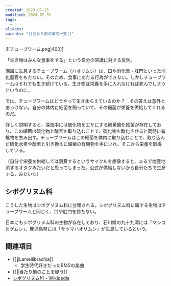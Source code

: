 ```yaml
---
created: 2023-07-25
modified: 2024-07-31
tags:
  - 💡
aliases: 
parents: "[[当たり前の質問一覧]]"
---
```

![[チューブワーム.png|400]]

「生き物はみんな食事をする」という自分の常識に対する反例。

深海に生息するチューブワーム（ハオリムシ）は、口や消化管・肛門といった消化器官をもたない。そのため、食事にあたる行為ができない。しかしチューブワームはそれでも生き続けている。生き物は栄養を手に入れなければ死んでしまうというのに。

では、チューブワームはどうやって生き永らえているのか？　その答えは意外とあっけない。自分の体内に細菌を飼っていて、その細菌が栄養を供給してくれるのだ。

詳しく説明すると、深海中には硫化物をエサにする硫黄酸化細菌が存在しており、この細菌は硫化物と酸素を取り込むことで、硫化物を酸化させると同時に有機物を生み出す。チューブワームはこの細菌を体内に取り込むことで、取り込んだ硫化水素や酸素と引き換えに細菌の有機物を手にいれ、そこから栄養を取得している。

（自分で栄養を供給しては消費するというサイクルを想像すると、まるで地産地消するオタクみたいだと思ってしまった。公式が供給しないから自分たちで生産する、みたいな）

## シボグリヌム科
こうした生物はシボグリヌム科に分類される。シボグリヌム科に属する生物はチューブワームと同じく、口や肛門を持たない。

日本にもシボグリヌム科の生物が存在しており、石川県の九十九湾には「マシコヒゲムシ」、鹿児島県には「サツマハオリムシ」が生息しているという。

## 関連項目
- [[🎥Lamellibrachia]]
	- 学生時代好きだったBMSの楽曲
- [[🧭当たり前のことを疑う]] 
- [シボグリヌム科 - Wikipedia](https://ja.wikipedia.org/wiki/%E3%82%B7%E3%83%9C%E3%82%B0%E3%83%AA%E3%83%8C%E3%83%A0%E7%A7%91)